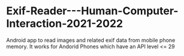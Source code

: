 # Exif-Reader---Human-Computer-Interaction-2021-2022
Android app to read images and related exif data from mobile phone memory. It works for Andorid Phones which have an API level &lt;= 29

